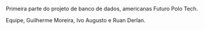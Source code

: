 Primeira parte do projeto de banco de dados, americanas Futuro Polo Tech.

Equipe, Guilherme Moreira, Ivo Augusto e Ruan Derlan.

